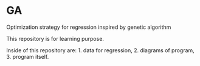 # GA
Optimization strategy for regression inspired by genetic algorithm

This repository is for learning purpose. 

Inside of this repository are:
	1. data for regression,
	2. diagrams of program,
	3. program itself.
